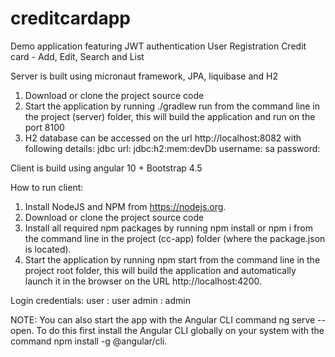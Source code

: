 # creditcardapp

Demo application featuring
JWT authentication
User Registration
Credit card - Add, Edit, Search and List

Server is built using micronaut framework, JPA, liquibase and H2
1. Download or clone the project source code
2. Start the application by running ./gradlew run from the command line in the project (server) folder, this will build the application and run on the port 8100
3. H2 database can be accessed on the url http://localhost:8082 with following details:
    jdbc url: jdbc:h2:mem:devDb
    username: sa
    password:


Client is build using angular 10 + Bootstrap 4.5

How to run client:

1. Install NodeJS and NPM from https://nodejs.org.
2. Download or clone the project source code
3. Install all required npm packages by running npm install or npm i from the command line in the project (cc-app) folder (where the package.json is located).
4. Start the application by running npm start from the command line in the project root folder, this will build the application and automatically launch it in the browser on the URL http://localhost:4200.

Login credentials:
user : user
admin : admin

NOTE: You can also start the app with the Angular CLI command ng serve --open. To do this first install the Angular CLI globally on your system with the command npm install -g @angular/cli.
